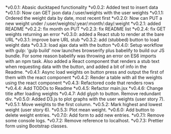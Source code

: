*v0.0.1: Abasic ducktaped functionality
*v0.0.2: Added test to insert data
*v0.1.0: Now can GET json data /:user/weights with the user weights
  *v0.1.1: Ordered the weight data by date, most recent first
*v0.2.0: Now can PUT a new weight under /:user/weights/:year/:month/:day/:weight
  *v0.2.1: added README
  *v0.2.2: fix month on PUT
  *v0.2.3: fix README list
  *v0.2.4: fix GET weights returning an error
*v0.3.0: added a React stub to render at the bare URL
  *v0.3.1: improve bare URL stub
  *v0.3.2: add (stubbed) button to load weight data
  *v0.3.3: load ajax data with the button
*v0.4.0: Setup workflow with gulp: 'gulp build' now launches browserify plus babelify to build our JS bundle. For some reason babelify was throwing an error on ES6 imports with an npm task. Also added a React component that renders a stub text when requesting data with the button, and added a bit of info in the Readme.
  *v0.4.1: Async load weights on button press and output the first of them with the react component
  *v0.4.2: Render a table with all the weights using the react component
  *v0.4.3: Refactored code that renders rows
  *v0.4.4: Add TODOs to Readme
  *v0.4.5: Refactor main.jsx
  *v0.4.6: Change title after loading weights
  *v0.4.7: Add glyph to button. Remove redundant div.
*v0.5.0: Added D3.js to plot graphs with the user weights (user story 7).
  *v0.5.1: Move weights to the first column.
  *v0.5.2: Mark highest and lowest weight (user story 6).
  *v0.5.3: Plot mean weight.
*v0.6.0: Add button to delete weight entries.
*v0.7.0: Add form to add new entries.
  *v0.7.1: Remove some console logs.
  *v0.7.2: Remove reference to localhost.
  *v0.7.3: Prettier form using Bootstrap classes.
